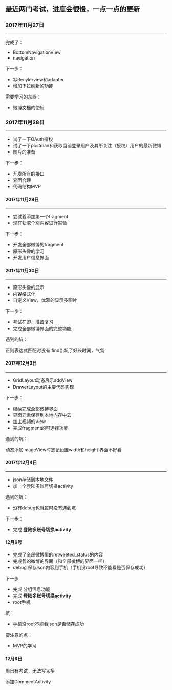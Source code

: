 ## 最近两门考试，进度会很慢，一点一点的更新


###  2017年11月27日

***

完成了：
- BottomNavigationView
- navigation

下一步：
- 写Recylerview和adapter
- 增加下拉刷新的功能

需要学习的东西：
- 微博文档的使用

### 2017年11月28日

***

- 试了一下OAuth授权
- 试了一下postman和获取当前登录用户及其所关注（授权）用户的最新微博
- 图片的准备

下一步：
- 开发所有的接口
- 界面合理
- 代码结构MVP

#### 2017年11月29日

***

- 尝试着添加第一个fragment
- 现在获取个别内容进行实验

下一步：
- 开发全部微博的fragment
- 原形头像的学习
- 开发用户信息界面

#### 2017年11月30日

***

- 原形头像的显示
- 内容格式化
- 自定义View，优雅的显示多图片

下一步：

- 考试在即，准备复习
- 完成全部微博界面的完整功能

遇到的坑：

正则表达式匹配时没有 find();坑了好长时间，气氛


#### 2017年12月3日

***

- GridLayout动态展示addView
- DrawerLayout的主要代码实现

下一步：

- 继续完成全部微博界面
- 界面元素保存到本地内存中去
- 加上视频的View
- 完成fragment的可选择功能

遇到的坑：

动态添加imageView时忘记设置width和height
界面不好看

#### 2017年12月4日

***

- json存储到本地文件
- 加一个登陆多账号切换activity

遇到的坑：

- 没有debug也就暂时没有遇到坑

下一步：
- 完成 **登陆多账号切换activity**


#### 12月6号

- 完成了全部微博里的retweeted_status的内容
- 完成我的微博的界面（和全部微博的界面一样）
- debug 保存json内容到手机（手机没root导致不能看是否保存成功）

下一步
- 完成 分组信息功能 
- 完成 **登陆多账号切换activity** 
- *root*手机

坑：
- 手机没root不能看json是否储存成功

要注意的点：
- MVP的学习

#### 12月8日

周日有考试，无法写太多

添加CommentActivity


